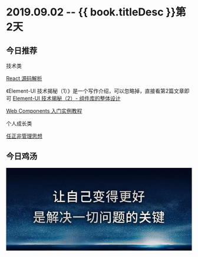 # 2019.09.02 -- {{ book.titleDesc }}第2天


## 今日推荐

技术类

[React 源码解析](https://zhuanlan.zhihu.com/p/28697362)

《Element-UI 技术揭秘（1）》是一个写作介绍，可以忽略掉，直接看第2篇文章即可
[Element-UI 技术揭秘（2）- 组件库的整体设计](https://juejin.im/post/5d64fa0af265da03cd0a8e7f)

[Web Components 入门实例教程](http://www.ruanyifeng.com/blog/2019/08/web_components.html)

个人成长类

[任正非管理思想](http://www.ruanyifeng.com/blog/2019/08/ren-zhengfei.html)


## 今日鸡汤

![](../../images/20190902.jpeg)